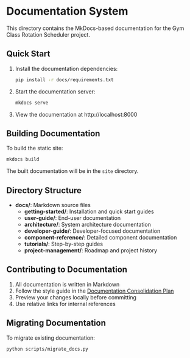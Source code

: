 # Documentation System

This directory contains the MkDocs-based documentation for the Gym Class Rotation Scheduler project.

## Quick Start

1. Install the documentation dependencies:
   ```bash
   pip install -r docs/requirements.txt
   ```

2. Start the documentation server:
   ```bash
   mkdocs serve
   ```

3. View the documentation at http://localhost:8000

## Building Documentation

To build the static site:
```bash
mkdocs build
```

The built documentation will be in the `site` directory.

## Directory Structure

- **docs/**: Markdown source files
  - **getting-started/**: Installation and quick start guides
  - **user-guide/**: End-user documentation
  - **architecture/**: System architecture documentation
  - **developer-guide/**: Developer-focused documentation
  - **component-reference/**: Detailed component documentation
  - **tutorials/**: Step-by-step guides
  - **project-management/**: Roadmap and project history

## Contributing to Documentation

1. All documentation is written in Markdown
2. Follow the style guide in the [Documentation Consolidation Plan](/memory-bank/review/documentation_consolidation_plan.md)
3. Preview your changes locally before committing
4. Use relative links for internal references

## Migrating Documentation

To migrate existing documentation:
```bash
python scripts/migrate_docs.py
```

